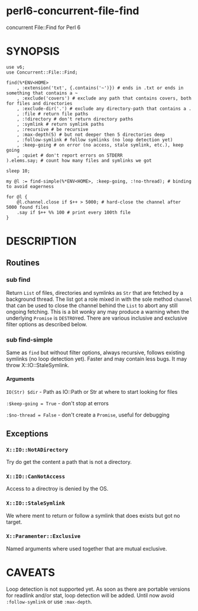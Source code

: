 # perl6-concurrent-file-find
concurrent File::Find for Perl 6

# SYNOPSIS

```
use v6;
use Concurrent::File::Find;

find(%*ENV<HOME>
    , :extension('txt', {.contains('~')}) # ends in .txt or ends in something that contains a ~
    , :exclude('covers') # exclude any path that contains covers, both for files and directories
    , :exclude-dir('.') # exclude any directory-path that contains a . 
    , :file # return file paths
    , :!directory # don't return directory paths
    , :symlink # return symlink paths
    , :recursive # be recursive
    , :max-depth(5) # but not deeper then 5 directories deep
    , :follow-symlink # follow symlinks (no loop detection yet)
    , :keep-going # on error (no access, stale symlink, etc.), keep going
    , :quiet # don't report errors on STDERR
).elems.say; # count how many files and symlinks we got

sleep 10;

my @l := find-simple(%*ENV<HOME>, :keep-going, :!no-thread); # binding to avoid eagerness

for @l {
    @l.channel.close if $++ > 5000; # hard-close the channel after 5000 found files
    .say if $++ %% 100 # print every 100th file
}
```

# DESCRIPTION

## Routines

### sub find

Return `List` of files, directories and symlinks as `Str` that are fetched by a
background thread. The list got a role mixed in with the sole method `channel`
that can be used to close the channel behind the `List` to abort any still
ongoing fetching. This is a bit wonky any may produce a warning when the
underlying `Promise` is `DESTROY`ed. There are various inclusive and exclusive
filter options as described below.

### sub find-simple

Same as `find` but without filter options, always recursive, follows existing
symlinks (no loop detection yet). Faster and may contain less bugs. It may
throw X::IO::StaleSymlink.

#### Arguments

`IO(Str) $dir` - Path as IO::Path or Str at where to start looking for files

`:$keep-going = True` - don't stop at errors

`:$no-thread = False` - don't create a `Promise`, useful for debugging

## Exceptions

### `X::IO::NotADirectory`

Try do get the content a path that is not a directory.

### `X::IO::CanNotAccess`

Access to a directroy is denied by the OS.

### `X::IO::StaleSymlink`

We where ment to return or follow a symlink that does exists but got no target.

### `X::Paramenter::Exclusive`

Named arguments where used together that are mutual exclusive.

# CAVEATS

Loop detection is not supported yet. As soon as there are portable versions for
readlink and/or stat, loop detection will be added. Until now avoid
`:follow-symlink` or use `:max-depth`.
